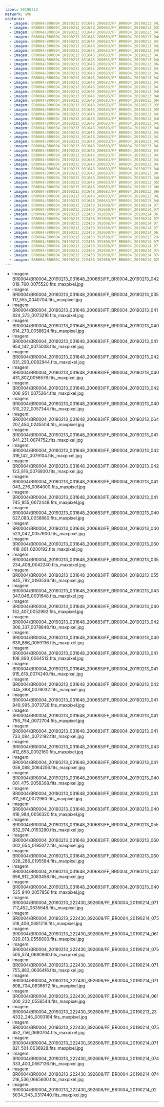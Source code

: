 ```yaml
---
label: 20190213
network: GMN
capturas:
  - imagem: BR0004/BR0004_20190213_031648_200683/FF_BR0004_20190213_042019_760_0075520.fits_maxpixel.jpg
  - imagem: BR0004/BR0004_20190213_031648_200683/FF_BR0004_20190213_035117_555_0040704.fits_maxpixel.jpg
  - imagem: BR0004/BR0004_20190213_031648_200683/FF_BR0004_20190213_041824_373_0073216.fits_maxpixel.jpg
  - imagem: BR0004/BR0004_20190213_031648_200683/FF_BR0004_20190213_040614_273_0058624.fits_maxpixel.jpg
  - imagem: BR0004/BR0004_20190213_031648_200683/FF_BR0004_20190213_041954_142_0075008.fits_maxpixel.jpg
  - imagem: BR0004/BR0004_20190213_031648_200683/FF_BR0004_20190213_042631_293_0082944.fits_maxpixel.jpg
  - imagem: BR0004/BR0004_20190213_031648_200683/FF_BR0004_20190213_040431_807_0056576.fits_maxpixel.jpg
  - imagem: BR0004/BR0004_20190213_031648_200683/FF_BR0004_20190213_042006_951_0075264.fits_maxpixel.jpg
  - imagem: BR0004/BR0004_20190213_031648_200683/FF_BR0004_20190213_040510_222_0057344.fits_maxpixel.jpg
  - imagem: BR0004/BR0004_20190213_031648_200683/FF_BR0004_20190213_064207_454_0245504.fits_maxpixel.jpg
  - imagem: BR0004/BR0004_20190213_031648_200683/FF_BR0004_20190213_041941_231_0074752.fits_maxpixel.jpg
  - imagem: BR0004/BR0004_20190213_031648_200683/FF_BR0004_20190213_042319_142_0079104.fits_maxpixel.jpg
  - imagem: BR0004/BR0004_20190213_031648_200683/FF_BR0004_20190213_042123_816_0076800.fits_maxpixel.jpg
  - imagem: BR0004/BR0004_20190213_031648_200683/FF_BR0004_20190213_041043_276_0064000.fits_maxpixel.jpg
  - imagem: BR0004/BR0004_20190213_031648_200683/FF_BR0004_20190213_041745_955_0072448.fits_maxpixel.jpg
  - imagem: BR0004/BR0004_20190213_031648_200683/FF_BR0004_20190213_040627_083_0058880.fits_maxpixel.jpg
  - imagem: BR0004/BR0004_20190213_031648_200683/FF_BR0004_20190213_040523_042_0057600.fits_maxpixel.jpg
  - imagem: BR0004/BR0004_20190213_031648_200683/FF_BR0004_20190213_060418_861_0200192.fits_maxpixel.jpg
  - imagem: BR0004/BR0004_20190213_031648_200683/FF_BR0004_20190213_035234_408_0042240.fits_maxpixel.jpg
  - imagem: BR0004/BR0004_20190213_031648_200683/FF_BR0004_20190213_055845_782_0193536.fits_maxpixel.jpg
  - imagem: BR0004/BR0004_20190213_031648_200683/FF_BR0004_20190213_043347_046_0091648.fits_maxpixel.jpg
  - imagem: BR0004/BR0004_20190213_031648_200683/FF_BR0004_20190213_040132_407_0052992.fits_maxpixel.jpg
  - imagem: BR0004/BR0004_20190213_031648_200683/FF_BR0004_20190213_042306_337_0078848.fits_maxpixel.jpg
  - imagem: BR0004/BR0004_20190213_031648_200683/FF_BR0004_20190213_040639_886_0059136.fits_maxpixel.jpg
  - imagem: BR0004/BR0004_20190213_031648_200683/FF_BR0004_20190213_041108_893_0064512.fits_maxpixel.jpg
  - imagem: BR0004/BR0004_20190213_031648_200683/FF_BR0004_20190213_041915_618_0074240.fits_maxpixel.jpg
  - imagem: BR0004/BR0004_20190213_031648_200683/FF_BR0004_20190213_042045_388_0076032.fits_maxpixel.jpg
  - imagem: BR0004/BR0004_20190213_031648_200683/FF_BR0004_20190213_041849_995_0073728.fits_maxpixel.jpg
  - imagem: BR0004/BR0004_20190213_031648_200683/FF_BR0004_20190213_041758_754_0072704.fits_maxpixel.jpg
  - imagem: BR0004/BR0004_20190213_031648_200683/FF_BR0004_20190213_041733_084_0072192.fits_maxpixel.jpg
  - imagem: BR0004/BR0004_20190213_031648_200683/FF_BR0004_20190213_043412_653_0092160.fits_maxpixel.jpg
  - imagem: BR0004/BR0004_20190213_031648_200683/FF_BR0004_20190213_041056_088_0064256.fits_maxpixel.jpg
  - imagem: BR0004/BR0004_20190213_031648_200683/FF_BR0004_20190213_040601_475_0058368.fits_maxpixel.jpg
  - imagem: BR0004/BR0004_20190213_031648_200683/FF_BR0004_20190213_041811_567_0072960.fits_maxpixel.jpg
  - imagem: BR0004/BR0004_20190213_031648_200683/FF_BR0004_20190213_040418_984_0056320.fits_maxpixel.jpg
  - imagem: BR0004/BR0004_20190213_031648_200683/FF_BR0004_20190213_055832_974_0193280.fits_maxpixel.jpg
  - imagem: BR0004/BR0004_20190213_031648_200683/FF_BR0004_20190213_060002_654_0195072.fits_maxpixel.jpg
  - imagem: BR0004/BR0004_20190213_031648_200683/FF_BR0004_20190213_060028_286_0195584.fits_maxpixel.jpg
  - imagem: BR0004/BR0004_20190213_031648_200683/FF_BR0004_20190213_042656_912_0083456.fits_maxpixel.jpg
  - imagem: BR0004/BR0004_20190213_031648_200683/FF_BR0004_20190213_040535_840_0057856.fits_maxpixel.jpg
  - imagem: BR0004/BR0004_20190213_222430_392608/FF_BR0004_20190214_071717_452_0635648.fits_maxpixel.jpg
  - imagem: BR0004/BR0004_20190213_222430_392608/FF_BR0004_20190214_075518_406_0681216.fits_maxpixel.jpg
  - imagem: BR0004/BR0004_20190213_222430_392608/FF_BR0004_20190214_061020_013_0556800.fits_maxpixel.jpg
  - imagem: BR0004/BR0004_20190213_222430_392608/FF_BR0004_20190214_075505_574_0680960.fits_maxpixel.jpg
  - imagem: BR0004/BR0004_20190213_222430_392608/FF_BR0004_20190214_071755_883_0636416.fits_maxpixel.jpg
  - imagem: BR0004/BR0004_20190213_222430_392608/FF_BR0004_20190214_071808_704_0636672.fits_maxpixel.jpg
  - imagem: BR0004/BR0004_20190213_222430_392608/FF_BR0004_20190214_061000_232_0556544.fits_maxpixel.jpg
  - imagem: BR0004/BR0004_20190213_222430_392608/FF_BR0004_20190213_234332_245_0093184.fits_maxpixel.jpg
  - imagem: BR0004/BR0004_20190213_222430_392608/FF_BR0004_20190214_075452_756_0680704.fits_maxpixel.jpg
  - imagem: BR0004/BR0004_20190213_222430_392608/FF_BR0004_20190214_071821_501_0636928.fits_maxpixel.jpg
  - imagem: BR0004/BR0004_20190213_222430_392608/FF_BR0004_20190214_074333_400_0667136.fits_maxpixel.jpg
  - imagem: BR0004/BR0004_20190213_222430_392608/FF_BR0004_20190214_074216_536_0665600.fits_maxpixel.jpg
  - imagem: BR0004/BR0004_20190213_222430_392608/FF_BR0004_20190214_025034_943_0317440.fits_maxpixel.jpg
---
```

  - imagem: BR0004/BR0004_20190213_031648_200683/FF_BR0004_20190213_042019_760_0075520.fits_maxpixel.jpg
  - imagem: BR0004/BR0004_20190213_031648_200683/FF_BR0004_20190213_035117_555_0040704.fits_maxpixel.jpg
  - imagem: BR0004/BR0004_20190213_031648_200683/FF_BR0004_20190213_041824_373_0073216.fits_maxpixel.jpg
  - imagem: BR0004/BR0004_20190213_031648_200683/FF_BR0004_20190213_040614_273_0058624.fits_maxpixel.jpg
  - imagem: BR0004/BR0004_20190213_031648_200683/FF_BR0004_20190213_041954_142_0075008.fits_maxpixel.jpg
  - imagem: BR0004/BR0004_20190213_031648_200683/FF_BR0004_20190213_042631_293_0082944.fits_maxpixel.jpg
  - imagem: BR0004/BR0004_20190213_031648_200683/FF_BR0004_20190213_040431_807_0056576.fits_maxpixel.jpg
  - imagem: BR0004/BR0004_20190213_031648_200683/FF_BR0004_20190213_042006_951_0075264.fits_maxpixel.jpg
  - imagem: BR0004/BR0004_20190213_031648_200683/FF_BR0004_20190213_040510_222_0057344.fits_maxpixel.jpg
  - imagem: BR0004/BR0004_20190213_031648_200683/FF_BR0004_20190213_064207_454_0245504.fits_maxpixel.jpg
  - imagem: BR0004/BR0004_20190213_031648_200683/FF_BR0004_20190213_041941_231_0074752.fits_maxpixel.jpg
  - imagem: BR0004/BR0004_20190213_031648_200683/FF_BR0004_20190213_042319_142_0079104.fits_maxpixel.jpg
  - imagem: BR0004/BR0004_20190213_031648_200683/FF_BR0004_20190213_042123_816_0076800.fits_maxpixel.jpg
  - imagem: BR0004/BR0004_20190213_031648_200683/FF_BR0004_20190213_041043_276_0064000.fits_maxpixel.jpg
  - imagem: BR0004/BR0004_20190213_031648_200683/FF_BR0004_20190213_041745_955_0072448.fits_maxpixel.jpg
  - imagem: BR0004/BR0004_20190213_031648_200683/FF_BR0004_20190213_040627_083_0058880.fits_maxpixel.jpg
  - imagem: BR0004/BR0004_20190213_031648_200683/FF_BR0004_20190213_040523_042_0057600.fits_maxpixel.jpg
  - imagem: BR0004/BR0004_20190213_031648_200683/FF_BR0004_20190213_060418_861_0200192.fits_maxpixel.jpg
  - imagem: BR0004/BR0004_20190213_031648_200683/FF_BR0004_20190213_035234_408_0042240.fits_maxpixel.jpg
  - imagem: BR0004/BR0004_20190213_031648_200683/FF_BR0004_20190213_055845_782_0193536.fits_maxpixel.jpg
  - imagem: BR0004/BR0004_20190213_031648_200683/FF_BR0004_20190213_043347_046_0091648.fits_maxpixel.jpg
  - imagem: BR0004/BR0004_20190213_031648_200683/FF_BR0004_20190213_040132_407_0052992.fits_maxpixel.jpg
  - imagem: BR0004/BR0004_20190213_031648_200683/FF_BR0004_20190213_042306_337_0078848.fits_maxpixel.jpg
  - imagem: BR0004/BR0004_20190213_031648_200683/FF_BR0004_20190213_040639_886_0059136.fits_maxpixel.jpg
  - imagem: BR0004/BR0004_20190213_031648_200683/FF_BR0004_20190213_041108_893_0064512.fits_maxpixel.jpg
  - imagem: BR0004/BR0004_20190213_031648_200683/FF_BR0004_20190213_041915_618_0074240.fits_maxpixel.jpg
  - imagem: BR0004/BR0004_20190213_031648_200683/FF_BR0004_20190213_042045_388_0076032.fits_maxpixel.jpg
  - imagem: BR0004/BR0004_20190213_031648_200683/FF_BR0004_20190213_041849_995_0073728.fits_maxpixel.jpg
  - imagem: BR0004/BR0004_20190213_031648_200683/FF_BR0004_20190213_041758_754_0072704.fits_maxpixel.jpg
  - imagem: BR0004/BR0004_20190213_031648_200683/FF_BR0004_20190213_041733_084_0072192.fits_maxpixel.jpg
  - imagem: BR0004/BR0004_20190213_031648_200683/FF_BR0004_20190213_043412_653_0092160.fits_maxpixel.jpg
  - imagem: BR0004/BR0004_20190213_031648_200683/FF_BR0004_20190213_041056_088_0064256.fits_maxpixel.jpg
  - imagem: BR0004/BR0004_20190213_031648_200683/FF_BR0004_20190213_040601_475_0058368.fits_maxpixel.jpg
  - imagem: BR0004/BR0004_20190213_031648_200683/FF_BR0004_20190213_041811_567_0072960.fits_maxpixel.jpg
  - imagem: BR0004/BR0004_20190213_031648_200683/FF_BR0004_20190213_040418_984_0056320.fits_maxpixel.jpg
  - imagem: BR0004/BR0004_20190213_031648_200683/FF_BR0004_20190213_055832_974_0193280.fits_maxpixel.jpg
  - imagem: BR0004/BR0004_20190213_031648_200683/FF_BR0004_20190213_060002_654_0195072.fits_maxpixel.jpg
  - imagem: BR0004/BR0004_20190213_031648_200683/FF_BR0004_20190213_060028_286_0195584.fits_maxpixel.jpg
  - imagem: BR0004/BR0004_20190213_031648_200683/FF_BR0004_20190213_042656_912_0083456.fits_maxpixel.jpg
  - imagem: BR0004/BR0004_20190213_031648_200683/FF_BR0004_20190213_040535_840_0057856.fits_maxpixel.jpg
  - imagem: BR0004/BR0004_20190213_222430_392608/FF_BR0004_20190214_071717_452_0635648.fits_maxpixel.jpg
  - imagem: BR0004/BR0004_20190213_222430_392608/FF_BR0004_20190214_075518_406_0681216.fits_maxpixel.jpg
  - imagem: BR0004/BR0004_20190213_222430_392608/FF_BR0004_20190214_061020_013_0556800.fits_maxpixel.jpg
  - imagem: BR0004/BR0004_20190213_222430_392608/FF_BR0004_20190214_075505_574_0680960.fits_maxpixel.jpg
  - imagem: BR0004/BR0004_20190213_222430_392608/FF_BR0004_20190214_071755_883_0636416.fits_maxpixel.jpg
  - imagem: BR0004/BR0004_20190213_222430_392608/FF_BR0004_20190214_071808_704_0636672.fits_maxpixel.jpg
  - imagem: BR0004/BR0004_20190213_222430_392608/FF_BR0004_20190214_061000_232_0556544.fits_maxpixel.jpg
  - imagem: BR0004/BR0004_20190213_222430_392608/FF_BR0004_20190213_234332_245_0093184.fits_maxpixel.jpg
  - imagem: BR0004/BR0004_20190213_222430_392608/FF_BR0004_20190214_075452_756_0680704.fits_maxpixel.jpg
  - imagem: BR0004/BR0004_20190213_222430_392608/FF_BR0004_20190214_071821_501_0636928.fits_maxpixel.jpg
  - imagem: BR0004/BR0004_20190213_222430_392608/FF_BR0004_20190214_074333_400_0667136.fits_maxpixel.jpg
  - imagem: BR0004/BR0004_20190213_222430_392608/FF_BR0004_20190214_074216_536_0665600.fits_maxpixel.jpg
  - imagem: BR0004/BR0004_20190213_222430_392608/FF_BR0004_20190214_025034_943_0317440.fits_maxpixel.jpg
---
